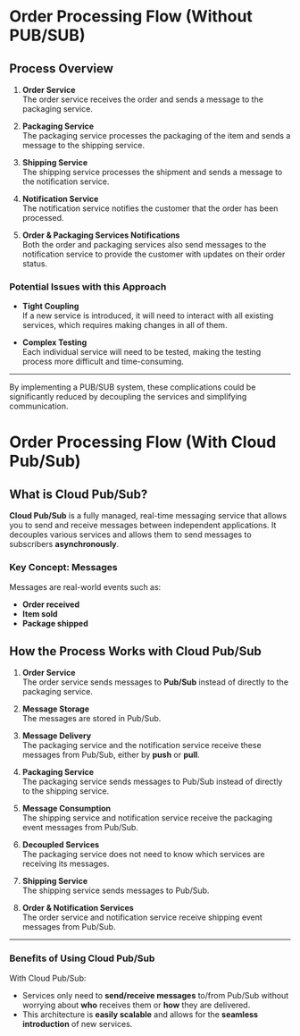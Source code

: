 # Order Processing Flow (Without PUB/SUB)

## Process Overview

1. **Order Service**  
   The order service receives the order and sends a message to the packaging service.

2. **Packaging Service**  
   The packaging service processes the packaging of the item and sends a message to the shipping service.

3. **Shipping Service**  
   The shipping service processes the shipment and sends a message to the notification service.

4. **Notification Service**  
   The notification service notifies the customer that the order has been processed.

5. **Order & Packaging Services Notifications**  
   Both the order and packaging services also send messages to the notification service to provide the customer with updates on their order status.

### Potential Issues with this Approach

- **Tight Coupling**  
  If a new service is introduced, it will need to interact with all existing services, which requires making changes in all of them.

- **Complex Testing**  
  Each individual service will need to be tested, making the testing process more difficult and time-consuming.

---

By implementing a PUB/SUB system, these complications could be significantly reduced by decoupling the services and simplifying communication.

# Order Processing Flow (With Cloud Pub/Sub)

## What is Cloud Pub/Sub?

**Cloud Pub/Sub** is a fully managed, real-time messaging service that allows you to send and receive messages between independent applications. It decouples various services and allows them to send messages to subscribers **asynchronously**.

### Key Concept: Messages

Messages are real-world events such as:
- **Order received**
- **Item sold**
- **Package shipped**

## How the Process Works with Cloud Pub/Sub

1. **Order Service**  
   The order service sends messages to **Pub/Sub** instead of directly to the packaging service.

2. **Message Storage**  
   The messages are stored in Pub/Sub.

3. **Message Delivery**  
   The packaging service and the notification service receive these messages from Pub/Sub, either by **push** or **pull**.

4. **Packaging Service**  
   The packaging service sends messages to Pub/Sub instead of directly to the shipping service.

5. **Message Consumption**  
   The shipping service and notification service receive the packaging event messages from Pub/Sub.

6. **Decoupled Services**  
   The packaging service does not need to know which services are receiving its messages.

7. **Shipping Service**  
   The shipping service sends messages to Pub/Sub.

8. **Order & Notification Services**  
   The order service and notification service receive shipping event messages from Pub/Sub.

---

### Benefits of Using Cloud Pub/Sub

With Cloud Pub/Sub:
- Services only need to **send/receive messages** to/from Pub/Sub without worrying about **who** receives them or **how** they are delivered.
- This architecture is **easily scalable** and allows for the **seamless introduction** of new services.
